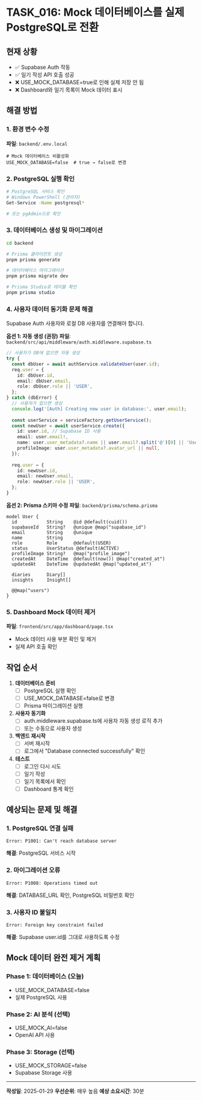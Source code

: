 # TASK_016: Mock 데이터베이스를 실제 PostgreSQL로 전환

## 현재 상황
- ✅ Supabase Auth 작동
- ✅ 일기 작성 API 호출 성공
- ❌ USE_MOCK_DATABASE=true로 인해 실제 저장 안 됨
- ❌ Dashboard와 일기 목록이 Mock 데이터 표시

## 해결 방법

### 1. 환경 변수 수정
**파일**: `backend/.env.local`
```env
# Mock 데이터베이스 비활성화
USE_MOCK_DATABASE=false  # true → false로 변경
```

### 2. PostgreSQL 실행 확인
```bash
# PostgreSQL 서비스 확인
# Windows PowerShell (관리자)
Get-Service -Name postgresql*

# 또는 pgAdmin으로 확인
```

### 3. 데이터베이스 생성 및 마이그레이션
```bash
cd backend

# Prisma 클라이언트 생성
pnpm prisma generate

# 데이터베이스 마이그레이션
pnpm prisma migrate dev

# Prisma Studio로 테이블 확인
pnpm prisma studio
```

### 4. 사용자 데이터 동기화 문제 해결

Supabase Auth 사용자와 로컬 DB 사용자를 연결해야 합니다.

**옵션 1: 자동 생성 (권장)**
**파일**: `backend/src/api/middleware/auth.middleware.supabase.ts`
```typescript
// 사용자가 DB에 없으면 자동 생성
try {
  const dbUser = await authService.validateUser(user.id);
  req.user = {
    id: dbUser.id,
    email: dbUser.email,
    role: dbUser.role || 'USER',
  };
} catch (dbError) {
  // 사용자가 없으면 생성
  console.log('[Auth] Creating new user in database:', user.email);
  
  const userService = serviceFactory.getUserService();
  const newUser = await userService.create({
    id: user.id, // Supabase ID 사용
    email: user.email!,
    name: user.user_metadata?.name || user.email?.split('@')[0] || 'User',
    profileImage: user.user_metadata?.avatar_url || null,
  });
  
  req.user = {
    id: newUser.id,
    email: newUser.email,
    role: newUser.role || 'USER',
  };
}
```

**옵션 2: Prisma 스키마 수정**
**파일**: `backend/prisma/schema.prisma`
```prisma
model User {
  id           String    @id @default(cuid())
  supabaseId   String?   @unique @map("supabase_id")
  email        String    @unique
  name         String
  role         Role      @default(USER)
  status       UserStatus @default(ACTIVE)
  profileImage String?   @map("profile_image")
  createdAt    DateTime  @default(now()) @map("created_at")
  updatedAt    DateTime  @updatedAt @map("updated_at")
  
  diaries      Diary[]
  insights     Insight[]
  
  @@map("users")
}
```

### 5. Dashboard Mock 데이터 제거

**파일**: `frontend/src/app/dashboard/page.tsx`
- Mock 데이터 사용 부분 확인 및 제거
- 실제 API 호출 확인

## 작업 순서

1. **데이터베이스 준비**
   - [ ] PostgreSQL 실행 확인
   - [ ] USE_MOCK_DATABASE=false로 변경
   - [ ] Prisma 마이그레이션 실행

2. **사용자 동기화**
   - [ ] auth.middleware.supabase.ts에 사용자 자동 생성 로직 추가
   - [ ] 또는 수동으로 사용자 생성

3. **백엔드 재시작**
   - [ ] 서버 재시작
   - [ ] 로그에서 "Database connected successfully" 확인

4. **테스트**
   - [ ] 로그인 다시 시도
   - [ ] 일기 작성
   - [ ] 일기 목록에서 확인
   - [ ] Dashboard 통계 확인

## 예상되는 문제 및 해결

### 1. PostgreSQL 연결 실패
```
Error: P1001: Can't reach database server
```
**해결**: PostgreSQL 서비스 시작

### 2. 마이그레이션 오류
```
Error: P1008: Operations timed out
```
**해결**: DATABASE_URL 확인, PostgreSQL 비밀번호 확인

### 3. 사용자 ID 불일치
```
Error: Foreign key constraint failed
```
**해결**: Supabase user.id를 그대로 사용하도록 수정

## Mock 데이터 완전 제거 계획

### Phase 1: 데이터베이스 (오늘)
- USE_MOCK_DATABASE=false
- 실제 PostgreSQL 사용

### Phase 2: AI 분석 (선택)
- USE_MOCK_AI=false
- OpenAI API 사용

### Phase 3: Storage (선택)
- USE_MOCK_STORAGE=false
- Supabase Storage 사용

---

**작성일**: 2025-01-29
**우선순위**: 매우 높음
**예상 소요시간**: 30분
